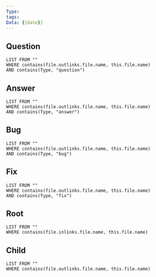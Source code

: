 ```yaml
---
Type: 
tags: 
Data: {{date}}
---
```


## Question
```dataview
LIST FROM ""
WHERE contains(file.outlinks.file.name, this.file.name)
AND contains(Type, "question")
```
## Answer
```dataview
LIST FROM ""
WHERE contains(file.outlinks.file.name, this.file.name)
AND contains(Type, "answer")
```
## Bug
```dataview
LIST FROM ""
WHERE contains(file.outlinks.file.name, this.file.name)
AND contains(Type, "bug")
```
## Fix
```dataview
LIST FROM ""
WHERE contains(file.outlinks.file.name, this.file.name)
AND contains(Type, "fix")
```
## Root
```dataview
LIST FROM ""
WHERE contains(file.inlinks.file.name, this.file.name)
```

## Child
```dataview
LIST FROM ""
WHERE contains(file.outlinks.file.name, this.file.name)
```